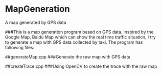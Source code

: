 # MapGeneration
A map generated by GPS data

###This is a map generation program based on GPS data. Inspired by the Google Map, Baidu Map which can show the real time traffic situation, I try to generate a map with GPS data collected by taxi. The program has following files:

##generateMap.cpp
###Generate the raw map with GPS data

##createTrace.cpp
###Using OpenCV to create the trace with the raw map
